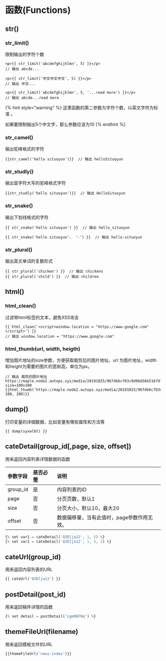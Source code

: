 # 函数\(Functions\)

## str\(\)

### str\_limit\(\)

限制输出的字符个数

```markup
<p>{{ str_limit('abcdefghijklmn', 5) }}</p> 
// 输出 abcde...

<p>{{ str_limit('中文中文中文', 5) }}</p> 
// 输出 中文...

<p>{{ str_limit('abcdefghijklmn', 5, '...read more') }}</p> 
// 输出 abcde...read more
```

{% hint style="warning" %}
这里函数的第二参数为字符个数，以英文字符为标准 。

如果要限制输出5个中文字，那么参数应该为10
{% endhint %}

### str\_camel\(\)

输出驼峰格式的字符

```text
{{str_camel('hello situoyun')}}  // 输出 helloSituoyun
```

### str\_studly\(\)

输出首字符大写的驼峰格式字符

```text
{{str_studly('hello situoyun')}}  // 输出 HelloSituoyun
```

### str\_snake\(\)

输出下划线格式的字符

```text
{{ str_snake('hello situoyun') }}  // 输出 hello_situoyun

{{ str_snake('hello situoyun'， '-') }}  // 输出 hello-situoyun
```

### str\_plural\(\)

输出英文单词的复数形式

```text
{{ str_plural('chicken') }}  // 输出 chickens
{{ str_plural('child') }}  // 输出 children
```

## html\(\)

### html\_clean\(\)

过滤带html标签的文本，避免XSS攻击

```markup
{{ html_clean('<script>window.location = "https://www.google.com"</script>') }}
// 输出 window.location = "https://www.google.com"
```

### html\_thumb\(url, width, heigth\)

增加图片地址的size参数，方便获取裁剪后的图片地址，url 为图片地址，width和height为需要的图片的宽和高，单位为px。

```text
// 输出 裁剪的图片地址 https://maple.node2.autops.xyz/media/20191025/967db6cf03c9d98d50e5167df836309959.jpeg?size=100x100
{{html_thumb('https://maple.node2.autops.xyz/media/20191025/967db6cf03c9d98d50e5167df836309959.jpeg', 100, 100)}}
```

## dump\(\)

打印变量的详细数据，比如变量有哪些属性和方法等

```text
{{ dump(syxwlbt) }}
```

## cateDetail\(group\_id\[,page, size, offset\]\)

用来返回内容列表详情数据的函数

| 参数字段 | 是否必需 | 说明 |
| :--- | :--- | :--- |
| group\_id | 是 | 内容列表的ID |
| page | 否 | 分页页数，默认1 |
| size | 否 | 分页大小，默认10，最大20 |
| offset | 否 | 数据偏移量，当有此值时，page参数作用无效。 |

```php
{% set var1 = cateDetail('Q3Dlja12', 1, 5) %}
{% set var2 = cateDetail('Q3Dlja12', 1, 5, 2) %}
```

## cateUrl\(group\_id\)

用来返回内容列表的URL

```php
{{ cateUrl('Q3Dlja12') }}
```

## postDetail\(post\_id\)

用来返回稿件详情的函数

```php
{% set detail = postDetail('LgmO6FNq') %}
```

## themeFileUrl\(filename\)

用来返回模板文件的URL

```php
{{themeFileUrl('news-index')}}
```

